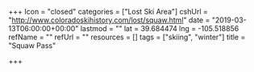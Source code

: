 +++
Icon = "closed"
categories = ["Lost Ski Area"]
cshUrl = "http://www.coloradoskihistory.com/lost/squaw.html"
date = "2019-03-13T06:00:00+00:00"
lastmod = ""
lat = 39.684474
lng = -105.518856
refName = ""
refUrl = ""
resources = []
tags = ["skiing", "winter"]
title = "Squaw Pass"

+++
